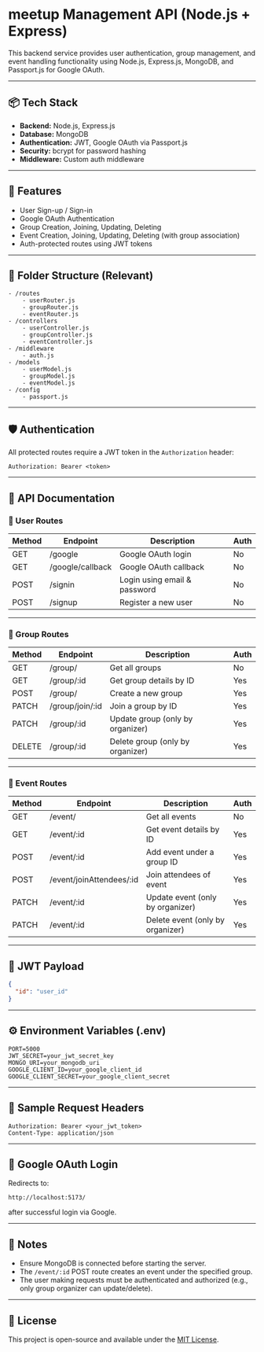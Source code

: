 


# meetup Management API (Node.js + Express)

This backend service provides user authentication, group management, and event handling functionality using Node.js, Express.js, MongoDB, and Passport.js for Google OAuth.

---



## 📦 Tech Stack

- **Backend:** Node.js, Express.js
- **Database:** MongoDB
- **Authentication:** JWT, Google OAuth via Passport.js
- **Security:** bcrypt for password hashing
- **Middleware:** Custom auth middleware

---

## 🚀 Features

- User Sign-up / Sign-in
- Google OAuth Authentication
- Group Creation, Joining, Updating, Deleting
- Event Creation, Joining, Updating, Deleting (with group association)
- Auth-protected routes using JWT tokens

---

## 📂 Folder Structure (Relevant)

```
- /routes
    - userRouter.js
    - groupRouter.js
    - eventRouter.js
- /controllers
    - userController.js
    - groupController.js
    - eventController.js
- /middleware
    - auth.js
- /models
    - userModel.js
    - groupModel.js
    - eventModel.js
- /config
    - passport.js
```

---

## 🛡️ Authentication

All protected routes require a JWT token in the `Authorization` header:

```
Authorization: Bearer <token>
```

---

## 📘 API Documentation

### 👤 User Routes

| Method | Endpoint             | Description                     | Auth |
|--------|----------------------|---------------------------------|------|
| GET    | /google              | Google OAuth login              | No   |
| GET    | /google/callback     | Google OAuth callback           | No   |
| POST   | /signin              | Login using email & password    | No   |
| POST   | /signup              | Register a new user             | No   |

---

### 👥 Group Routes

| Method | Endpoint            | Description                        | Auth |
|--------|---------------------|------------------------------------|------|
| GET    | /group/             | Get all groups                     | No   |
| GET    | /group/:id          | Get group details by ID            | Yes  |
| POST   | /group/             | Create a new group                 | Yes  |
| PATCH  | /group/join/:id     | Join a group by ID                 | Yes  |
| PATCH  | /group/:id          | Update group (only by organizer)  | Yes  |
| DELETE | /group/:id          | Delete group (only by organizer)  | Yes  |

---

### 📅 Event Routes

| Method | Endpoint               | Description                        | Auth |
|--------|------------------------|------------------------------------|------|
| GET    | /event/                | Get all events                     | No   |
| GET    | /event/:id             | Get event details by ID            | Yes  |
| POST   | /event/:id             | Add event under a group ID         | Yes  |
| POST   | /event/joinAttendees/:id | Join attendees of event          | Yes  |
| PATCH  | /event/:id             | Update event (only by organizer)   | Yes  |
| PATCH  | /event/:id             | Delete event (only by organizer)   | Yes  |

---

## 🔐 JWT Payload

```json
{
  "id": "user_id"
}
```

---

## ⚙️ Environment Variables (.env)

```env
PORT=5000
JWT_SECRET=your_jwt_secret_key
MONGO_URI=your_mongodb_uri
GOOGLE_CLIENT_ID=your_google_client_id
GOOGLE_CLIENT_SECRET=your_google_client_secret
```

---

## 🧪 Sample Request Headers

```http
Authorization: Bearer <your_jwt_token>
Content-Type: application/json
```

---

## 🍪 Google OAuth Login

Redirects to:

```
http://localhost:5173/
```

after successful login via Google.

---

## 📌 Notes

- Ensure MongoDB is connected before starting the server.
- The `/event/:id` POST route creates an event under the specified group.
- The user making requests must be authenticated and authorized (e.g., only group organizer can update/delete).

---

## 📃 License

This project is open-source and available under the [MIT License](LICENSE).

